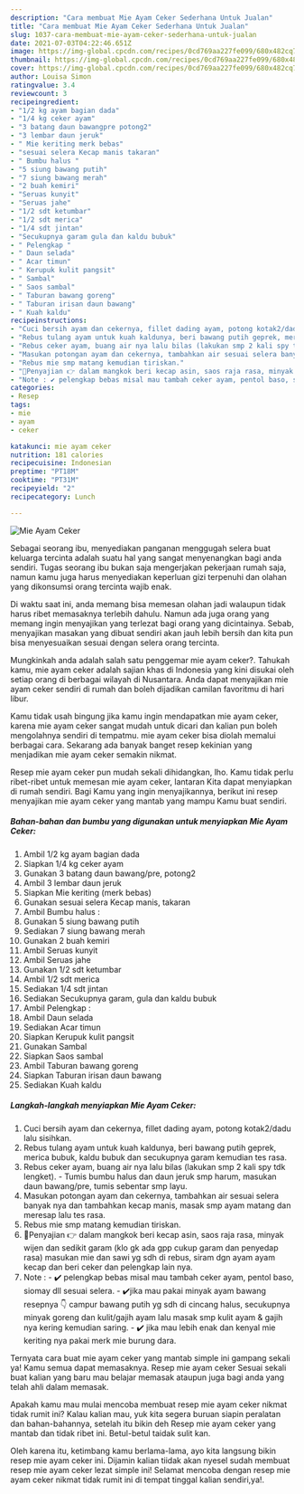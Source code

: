 ```yaml
---
description: "Cara membuat Mie Ayam Ceker Sederhana Untuk Jualan"
title: "Cara membuat Mie Ayam Ceker Sederhana Untuk Jualan"
slug: 1037-cara-membuat-mie-ayam-ceker-sederhana-untuk-jualan
date: 2021-07-03T04:22:46.651Z
image: https://img-global.cpcdn.com/recipes/0cd769aa227fe099/680x482cq70/mie-ayam-ceker-foto-resep-utama.jpg
thumbnail: https://img-global.cpcdn.com/recipes/0cd769aa227fe099/680x482cq70/mie-ayam-ceker-foto-resep-utama.jpg
cover: https://img-global.cpcdn.com/recipes/0cd769aa227fe099/680x482cq70/mie-ayam-ceker-foto-resep-utama.jpg
author: Louisa Simon
ratingvalue: 3.4
reviewcount: 3
recipeingredient:
- "1/2 kg ayam bagian dada"
- "1/4 kg ceker ayam"
- "3 batang daun bawangpre potong2"
- "3 lembar daun jeruk"
- " Mie keriting merk bebas"
- "sesuai selera Kecap manis takaran"
- " Bumbu halus "
- "5 siung bawang putih"
- "7 siung bawang merah"
- "2 buah kemiri"
- "Seruas kunyit"
- "Seruas jahe"
- "1/2 sdt ketumbar"
- "1/2 sdt merica"
- "1/4 sdt jintan"
- "Secukupnya garam gula dan kaldu bubuk"
- " Pelengkap "
- " Daun selada"
- " Acar timun"
- " Kerupuk kulit pangsit"
- " Sambal"
- " Saos sambal"
- " Taburan bawang goreng"
- " Taburan irisan daun bawang"
- " Kuah kaldu"
recipeinstructions:
- "Cuci bersih ayam dan cekernya, fillet dading ayam, potong kotak2/dadu lalu sisihkan."
- "Rebus tulang ayam untuk kuah kaldunya, beri bawang putih geprek, merica bubuk, kaldu bubuk dan secukupnya garam kemudian tes rasa."
- "Rebus ceker ayam, buang air nya lalu bilas (lakukan smp 2 kali spy tdk lengket).  Tumis bumbu halus dan daun jeruk smp harum, masukan daun bawang/pre, tumis sebentar smp layu."
- "Masukan potongan ayam dan cekernya, tambahkan air sesuai selera banyak nya dan tambahkan kecap manis, masak smp ayam matang dan meresap lalu tes rasa."
- "Rebus mie smp matang kemudian tiriskan."
- "🍜Penyajian 👉 dalam mangkok beri kecap asin, saos raja rasa, minyak wijen dan sedikit garam (klo gk ada gpp cukup garam dan penyedap rasa) masukan mie dan sawi yg sdh di rebus, siram dgn ayam ayam kecap dan beri ceker dan pelengkap lain nya."
- "Note : ✔️ pelengkap bebas misal mau tambah ceker ayam, pentol baso, siomay dll sesuai selera. ✔️jika mau pakai minyak ayam bawang resepnya 👇 campur bawang putih yg sdh di cincang halus, secukupnya minyak goreng dan kulit/gajih ayam lalu masak smp kulit ayam &amp; gajih nya kering kemudian saring. ✔️ jika mau lebih enak dan kenyal mie keriting nya pakai merk mie burung dara."
categories:
- Resep
tags:
- mie
- ayam
- ceker

katakunci: mie ayam ceker 
nutrition: 181 calories
recipecuisine: Indonesian
preptime: "PT18M"
cooktime: "PT31M"
recipeyield: "2"
recipecategory: Lunch

---
```



![Mie Ayam Ceker](https://img-global.cpcdn.com/recipes/0cd769aa227fe099/680x482cq70/mie-ayam-ceker-foto-resep-utama.jpg)

Sebagai seorang ibu, menyediakan panganan menggugah selera buat keluarga tercinta adalah suatu hal yang sangat menyenangkan bagi anda sendiri. Tugas seorang ibu bukan saja mengerjakan pekerjaan rumah saja, namun kamu juga harus menyediakan keperluan gizi terpenuhi dan olahan yang dikonsumsi orang tercinta wajib enak.

Di waktu  saat ini, anda memang bisa memesan olahan jadi walaupun tidak harus ribet memasaknya terlebih dahulu. Namun ada juga orang yang memang ingin menyajikan yang terlezat bagi orang yang dicintainya. Sebab, menyajikan masakan yang dibuat sendiri akan jauh lebih bersih dan kita pun bisa menyesuaikan sesuai dengan selera orang tercinta. 



Mungkinkah anda adalah salah satu penggemar mie ayam ceker?. Tahukah kamu, mie ayam ceker adalah sajian khas di Indonesia yang kini disukai oleh setiap orang di berbagai wilayah di Nusantara. Anda dapat menyajikan mie ayam ceker sendiri di rumah dan boleh dijadikan camilan favoritmu di hari libur.

Kamu tidak usah bingung jika kamu ingin mendapatkan mie ayam ceker, karena mie ayam ceker sangat mudah untuk dicari dan kalian pun boleh mengolahnya sendiri di tempatmu. mie ayam ceker bisa diolah memalui berbagai cara. Sekarang ada banyak banget resep kekinian yang menjadikan mie ayam ceker semakin nikmat.

Resep mie ayam ceker pun mudah sekali dihidangkan, lho. Kamu tidak perlu ribet-ribet untuk memesan mie ayam ceker, lantaran Kita dapat menyiapkan di rumah sendiri. Bagi Kamu yang ingin menyajikannya, berikut ini resep menyajikan mie ayam ceker yang mantab yang mampu Kamu buat sendiri.

<!--inarticleads1-->

##### Bahan-bahan dan bumbu yang digunakan untuk menyiapkan Mie Ayam Ceker:

1. Ambil 1/2 kg ayam bagian dada
1. Siapkan 1/4 kg ceker ayam
1. Gunakan 3 batang daun bawang/pre, potong2
1. Ambil 3 lembar daun jeruk
1. Siapkan  Mie keriting (merk bebas)
1. Gunakan sesuai selera Kecap manis, takaran
1. Ambil  Bumbu halus :
1. Gunakan 5 siung bawang putih
1. Sediakan 7 siung bawang merah
1. Gunakan 2 buah kemiri
1. Ambil Seruas kunyit
1. Ambil Seruas jahe
1. Gunakan 1/2 sdt ketumbar
1. Ambil 1/2 sdt merica
1. Sediakan 1/4 sdt jintan
1. Sediakan Secukupnya garam, gula dan kaldu bubuk
1. Ambil  Pelengkap :
1. Ambil  Daun selada
1. Sediakan  Acar timun
1. Siapkan  Kerupuk kulit pangsit
1. Gunakan  Sambal
1. Siapkan  Saos sambal
1. Ambil  Taburan bawang goreng
1. Siapkan  Taburan irisan daun bawang
1. Sediakan  Kuah kaldu




<!--inarticleads2-->

##### Langkah-langkah menyiapkan Mie Ayam Ceker:

1. Cuci bersih ayam dan cekernya, fillet dading ayam, potong kotak2/dadu lalu sisihkan.
1. Rebus tulang ayam untuk kuah kaldunya, beri bawang putih geprek, merica bubuk, kaldu bubuk dan secukupnya garam kemudian tes rasa.
1. Rebus ceker ayam, buang air nya lalu bilas (lakukan smp 2 kali spy tdk lengket).  - Tumis bumbu halus dan daun jeruk smp harum, masukan daun bawang/pre, tumis sebentar smp layu.
1. Masukan potongan ayam dan cekernya, tambahkan air sesuai selera banyak nya dan tambahkan kecap manis, masak smp ayam matang dan meresap lalu tes rasa.
1. Rebus mie smp matang kemudian tiriskan.
1. 🍜Penyajian 👉 dalam mangkok beri kecap asin, saos raja rasa, minyak wijen dan sedikit garam (klo gk ada gpp cukup garam dan penyedap rasa) masukan mie dan sawi yg sdh di rebus, siram dgn ayam ayam kecap dan beri ceker dan pelengkap lain nya.
1. Note : - ✔️ pelengkap bebas misal mau tambah ceker ayam, pentol baso, siomay dll sesuai selera. - ✔️jika mau pakai minyak ayam bawang resepnya 👇 campur bawang putih yg sdh di cincang halus, secukupnya minyak goreng dan kulit/gajih ayam lalu masak smp kulit ayam &amp; gajih nya kering kemudian saring. - ✔️ jika mau lebih enak dan kenyal mie keriting nya pakai merk mie burung dara.




Ternyata cara buat mie ayam ceker yang mantab simple ini gampang sekali ya! Kamu semua dapat memasaknya. Resep mie ayam ceker Sesuai sekali buat kalian yang baru mau belajar memasak ataupun juga bagi anda yang telah ahli dalam memasak.

Apakah kamu mau mulai mencoba membuat resep mie ayam ceker nikmat tidak rumit ini? Kalau kalian mau, yuk kita segera buruan siapin peralatan dan bahan-bahannya, setelah itu bikin deh Resep mie ayam ceker yang mantab dan tidak ribet ini. Betul-betul taidak sulit kan. 

Oleh karena itu, ketimbang kamu berlama-lama, ayo kita langsung bikin resep mie ayam ceker ini. Dijamin kalian tiidak akan nyesel sudah membuat resep mie ayam ceker lezat simple ini! Selamat mencoba dengan resep mie ayam ceker nikmat tidak rumit ini di tempat tinggal kalian sendiri,ya!.

